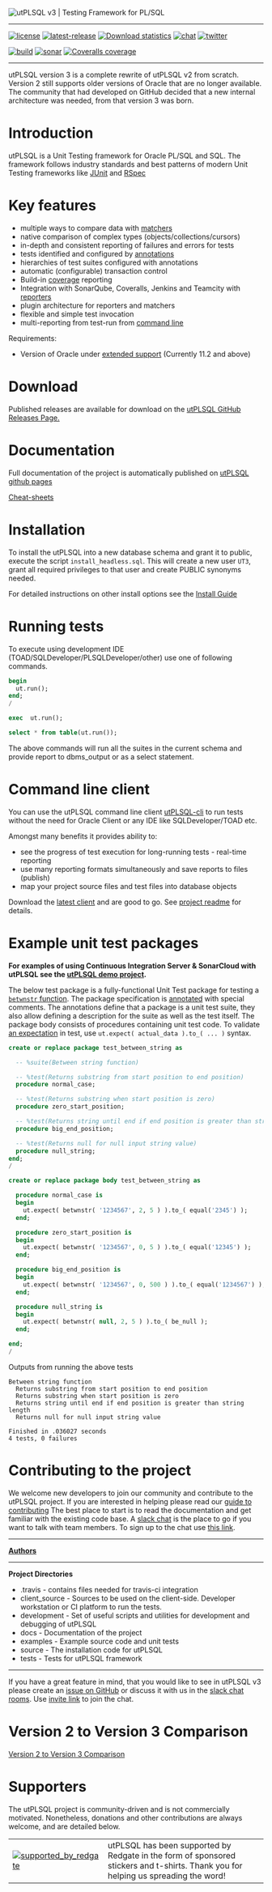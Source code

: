 ![utPLSQL v3 | Testing Framework for PL/SQL](docs/images/utPLSQL-testing-framework-transparent_120.png)

----------

[![license](https://img.shields.io/github/license/utPLSQL/utPLSQL.svg)](https://www.apache.org/licenses/LICENSE-2.0)
[![latest-release](https://img.shields.io/github/release/utPLSQL/utPLSQL.svg)](https://github.com/utPLSQL/utPLSQL/releases)
[![Download statistics](https://img.shields.io/github/downloads/utPLSQL/utPLSQL/total.svg)](http://gra.caldis.me/?url=https://github.com/utPLSQL/utPLSQL)
[![chat](http://img.shields.io/badge/slack-team--chat-blue.svg)](https://join.slack.com/t/utplsql/shared_invite/zt-d6zor80g-WWqAhbLWioJZUtLYeXetzA)
[![twitter](https://img.shields.io/twitter/follow/utPLSQL.svg?style=social&label=Follow)](https://twitter.com/utPLSQL)

[![build](https://travis-ci.com/utPLSQL/utPLSQL.svg?branch=develop)](https://travis-ci.com/utPLSQL/utPLSQL)
[![sonar](https://sonarcloud.io/api/project_badges/measure?project=utPLSQL&metric=sqale_rating)](https://sonarcloud.io/dashboard/index?id=utPLSQL)
[![Coveralls coverage](https://coveralls.io/repos/github/utPLSQL/utPLSQL/badge.svg?branch=develop)](https://coveralls.io/github/utPLSQL/utPLSQL?branch=develop)

----------
utPLSQL version 3 is a complete rewrite of utPLSQL v2 from scratch.
Version 2 still supports older versions of Oracle that are no longer available. 
The community that had developed on GitHub decided that a new internal architecture was needed, from that version 3 was born.  

# Introduction
utPLSQL is a Unit Testing framework for Oracle PL/SQL and SQL. 
The framework follows industry standards and best patterns of modern Unit Testing frameworks like [JUnit](http://junit.org/junit4/) and [RSpec](http://rspec.info/)


# Key features

- multiple ways to compare data with [matchers](docs/userguide/expectations.md)
- native comparison of complex types (objects/collections/cursors)
- in-depth and consistent reporting of failures and errors for tests
- tests identified and configured by [annotations](docs/userguide/annotations.md)
- hierarchies of test suites configured with annotations
- automatic (configurable) transaction control
- Build-in [coverage](docs/userguide/coverage.md) reporting
- Integration with SonarQube, Coveralls, Jenkins and Teamcity with [reporters](docs/userguide/reporters.md)
- plugin architecture for reporters and matchers
- flexible and simple test invocation
- multi-reporting from test-run from [command line](https://github.com/utPLSQL/utPLSQL-cli)

Requirements:
 - Version of Oracle under [extended support](http://www.oracle.com/us/support/library/lifetime-support-technology-069183.pdf) (Currently 11.2 and above)

# Download

Published releases are available for download on the [utPLSQL GitHub Releases Page.](https://github.com/utPLSQL/utPLSQL/releases)

# Documentation

Full documentation of the project is automatically published on [utPLSQL github pages](https://utplsql.github.io/utPLSQL/)

[Cheat-sheets](https://www.cheatography.com/jgebal/lists/utplsql-v3-cheat-sheets/)

# Installation

To install the utPLSQL into a new database schema and grant it to public, execute the script `install_headless.sql`.
This will create a new user `UT3`, grant all required privileges to that user and create PUBLIC synonyms needed.

For detailed instructions on other install options see the [Install Guide](docs/userguide/install.md)


# Running tests

To execute using development IDE (TOAD/SQLDeveloper/PLSQLDeveloper/other) use one of following commands.
```sql
begin
  ut.run();
end;
/
```
```sql
exec  ut.run();
```
```sql
select * from table(ut.run());
```

The above commands will run all the suites in the current schema and provide report to dbms_output or as a select statement.

# Command line client

You can use the utPLSQL command line client [utPLSQL-cli](https://github.com/utPLSQL/utPLSQL-cli) to run tests without the need for Oracle Client or any IDE like SQLDeveloper/TOAD etc.

Amongst many benefits it provides ability to:
* see the progress of test execution for long-running tests - real-time reporting
* use many reporting formats simultaneously and save reports to files (publish)
* map your project source files and test files into database objects 

Download the [latest client](https://github.com/utPLSQL/utPLSQL-cli/releases/latest) and are good to go.
See [project readme](https://github.com/utPLSQL/utPLSQL-cli/blob/develop/README.md) for details.  


# Example unit test packages

**For examples of using Continuous Integration Server & SonarCloud with utPLSQL see the [utPLSQL demo project](https://github.com/utPLSQL/utPLSQL-demo-project/).**


The below test package is a fully-functional Unit Test package for testing a [`betwnstr` function](examples/between_string/betwnstr.sql).
The package specification is [annotated](docs/userguide/annotations.md) with special comments.
The annotations define that a package is a unit test suite, they also allow defining a description for the suite as well as the test itself.
The package body consists of procedures containing unit test code. To validate [an expectation](docs/userguide/expectations.md) in test, use `ut.expect( actual_data ).to_( ... )` syntax.

```sql
create or replace package test_between_string as

  -- %suite(Between string function)

  -- %test(Returns substring from start position to end position)
  procedure normal_case;

  -- %test(Returns substring when start position is zero)
  procedure zero_start_position;

  -- %test(Returns string until end if end position is greater than string length)
  procedure big_end_position;

  -- %test(Returns null for null input string value)
  procedure null_string;
end;
/

create or replace package body test_between_string as

  procedure normal_case is
  begin
    ut.expect( betwnstr( '1234567', 2, 5 ) ).to_( equal('2345') );
  end;

  procedure zero_start_position is
  begin
    ut.expect( betwnstr( '1234567', 0, 5 ) ).to_( equal('12345') );
  end;

  procedure big_end_position is
  begin
    ut.expect( betwnstr( '1234567', 0, 500 ) ).to_( equal('1234567') );
  end;

  procedure null_string is
  begin
    ut.expect( betwnstr( null, 2, 5 ) ).to_( be_null );
  end;

end;
/
```

Outputs from running the above tests
```
Between string function
  Returns substring from start position to end position
  Returns substring when start position is zero
  Returns string until end if end position is greater than string length
  Returns null for null input string value

Finished in .036027 seconds
4 tests, 0 failures
```


# Contributing to the project

We welcome new developers to join our community and contribute to the utPLSQL project.
If you are interested in helping please read our [guide to contributing](CONTRIBUTING.md)
The best place to start is to read the documentation and get familiar with the existing code base.
A [slack chat](https://utplsql.slack.com/) is the place to go if you want to talk with team members.
To sign up to the chat use [this link](https://join.slack.com/t/utplsql/shared_invite/zt-d6zor80g-WWqAhbLWioJZUtLYeXetzA).


----------
[__Authors__](docs/about/authors.md)


----------
__Project Directories__

* .travis - contains files needed for travis-ci integration
* client_source - Sources to be used on the client-side. Developer workstation or CI platform to run the tests.
* development - Set of useful scripts and utilities for development and debugging of utPLSQL 
* docs - Documentation of the project 
* examples - Example source code and unit tests
* source - The installation code for utPLSQL
* tests - Tests for utPLSQL framework

----------

If you have a great feature in mind, that you would like to see in utPLSQL v3 please create an [issue on GitHub](https://github.com/utPLSQL/utPLSQL/issues) or discuss it with us in the [slack chat rooms](https://utplsql.slack.com/). Use [invite link](https://join.slack.com/t/utplsql/shared_invite/zt-d6zor80g-WWqAhbLWioJZUtLYeXetzA) to join the chat.  


# Version 2 to Version 3 Comparison

[Version 2 to Version 3 Comparison](docs/compare_version2_to_3.md)

# Supporters

The utPLSQL project is community-driven and is not commercially motivated. Nonetheless, donations and other contributions are always welcome, and are detailed below.

<table>
<tbody>
<tr>
<td><a href="https://www.red-gate.com/hub/events/open-source-projects" rel="nofollow"><img src="docs/images/supported_by_redgate_100.png" alt="supported_by_redgate" style="max-width:100%;"></a></td>
<td>utPLSQL has been supported by Redgate in the form of sponsored stickers and t-shirts. Thank you for helping us spreading the word!</td>
</tr>
</tbody>
</table>

